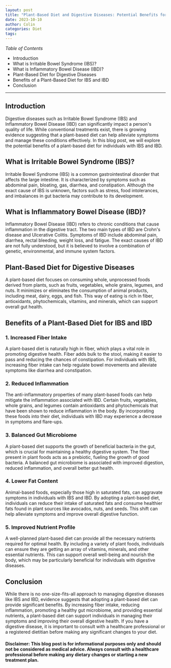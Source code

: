 ```yaml
---
layout: post
title: "Plant-Based Diet and Digestive Diseases: Potential Benefits for IBS and IBD"
date: 2023-10-10
author: Colin
categories: Diet
tags: 
---
```


*Table of Contents*
- Introduction
- What is Irritable Bowel Syndrome (IBS)?
- What is Inflammatory Bowel Disease (IBD)?
- Plant-Based Diet for Digestive Diseases
- Benefits of a Plant-Based Diet for IBS and IBD
- Conclusion

---

## Introduction

Digestive diseases such as Irritable Bowel Syndrome (IBS) and Inflammatory Bowel Disease (IBD) can significantly impact a person's quality of life. While conventional treatments exist, there is growing evidence suggesting that a plant-based diet can help alleviate symptoms and manage these conditions effectively. In this blog post, we will explore the potential benefits of a plant-based diet for individuals with IBS and IBD.

## What is Irritable Bowel Syndrome (IBS)?

Irritable Bowel Syndrome (IBS) is a common gastrointestinal disorder that affects the large intestine. It is characterized by symptoms such as abdominal pain, bloating, gas, diarrhea, and constipation. Although the exact cause of IBS is unknown, factors such as stress, food intolerances, and imbalances in gut bacteria may contribute to its development.

## What is Inflammatory Bowel Disease (IBD)?

Inflammatory Bowel Disease (IBD) refers to chronic conditions that cause inflammation in the digestive tract. The two main types of IBD are Crohn's disease and Ulcerative Colitis. Symptoms of IBD include abdominal pain, diarrhea, rectal bleeding, weight loss, and fatigue. The exact causes of IBD are not fully understood, but it is believed to involve a combination of genetic, environmental, and immune system factors.

## Plant-Based Diet for Digestive Diseases

A plant-based diet focuses on consuming whole, unprocessed foods derived from plants, such as fruits, vegetables, whole grains, legumes, and nuts. It minimizes or eliminates the consumption of animal products, including meat, dairy, eggs, and fish. This way of eating is rich in fiber, antioxidants, phytochemicals, vitamins, and minerals, which can support overall gut health.

## Benefits of a Plant-Based Diet for IBS and IBD

### 1. Increased Fiber Intake

A plant-based diet is naturally high in fiber, which plays a vital role in promoting digestive health. Fiber adds bulk to the stool, making it easier to pass and reducing the chances of constipation. For individuals with IBS, increasing fiber intake can help regulate bowel movements and alleviate symptoms like diarrhea and constipation.

### 2. Reduced Inflammation

The anti-inflammatory properties of many plant-based foods can help mitigate the inflammation associated with IBD. Certain fruits, vegetables, whole grains, and legumes contain antioxidants and phytochemicals that have been shown to reduce inflammation in the body. By incorporating these foods into their diet, individuals with IBD may experience a decrease in symptoms and flare-ups.

### 3. Balanced Gut Microbiome

A plant-based diet supports the growth of beneficial bacteria in the gut, which is crucial for maintaining a healthy digestive system. The fiber present in plant foods acts as a prebiotic, fueling the growth of good bacteria. A balanced gut microbiome is associated with improved digestion, reduced inflammation, and overall better gut health.

### 4. Lower Fat Content

Animal-based foods, especially those high in saturated fats, can aggravate symptoms in individuals with IBS and IBD. By adopting a plant-based diet, individuals can reduce their intake of saturated fats and consume healthier fats found in plant sources like avocados, nuts, and seeds. This shift can help alleviate symptoms and improve overall digestive function.

### 5. Improved Nutrient Profile

A well-planned plant-based diet can provide all the necessary nutrients required for optimal health. By including a variety of plant foods, individuals can ensure they are getting an array of vitamins, minerals, and other essential nutrients. This can support overall well-being and nourish the body, which may be particularly beneficial for individuals with digestive diseases.

## Conclusion

While there is no one-size-fits-all approach to managing digestive diseases like IBS and IBD, evidence suggests that adopting a plant-based diet can provide significant benefits. By increasing fiber intake, reducing inflammation, promoting a healthy gut microbiome, and providing essential nutrients, a plant-based diet can support individuals in managing their symptoms and improving their overall digestive health. If you have a digestive disease, it is important to consult with a healthcare professional or a registered dietitian before making any significant changes to your diet.

#### Disclaimer: This blog post is for informational purposes only and should not be considered as medical advice. Always consult with a healthcare professional before making any dietary changes or starting a new treatment plan.